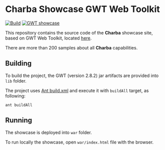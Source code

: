# Charba Showcase GWT Web Toolkit

<p align="left">
  <a href="https://github.com/pepstock-org/Charba-Showcase/actions/workflows/build.yaml"><img alt="Build" src="https://github.com/pepstock-org/Charba-Showcase/workflows/Build/badge.svg?branch=master"></a>
  <a href="https://pepstock-org.github.io/Charba-Showcase/"><img alt="GWT showcase" src="https://img.shields.io/badge/Showcase-GWT-F27173.svg"></a>
</p>

This repository contains the source code of the **Charba** showcase site, based on GWT Web Toolkit, located [here](https://pepstock-org.github.io/Charba-Showcase/).

There are more than 200 samples about all **Charba** capabilities.

## Building

To build the project, the GWT (version 2.8.2) jar artifacts are provided into `lib` folder.

The project uses [Ant build.xml](https://github.com/pepstock-org/Charba-Showcase/blob/4.1/build.xml) and execute it with  `buildAll` target, as following:

```
ant buildAll
```

## Running

The showcase is deployed into `war` folder.

To run locally the showcase, open `war/index.html` file with the browser.
